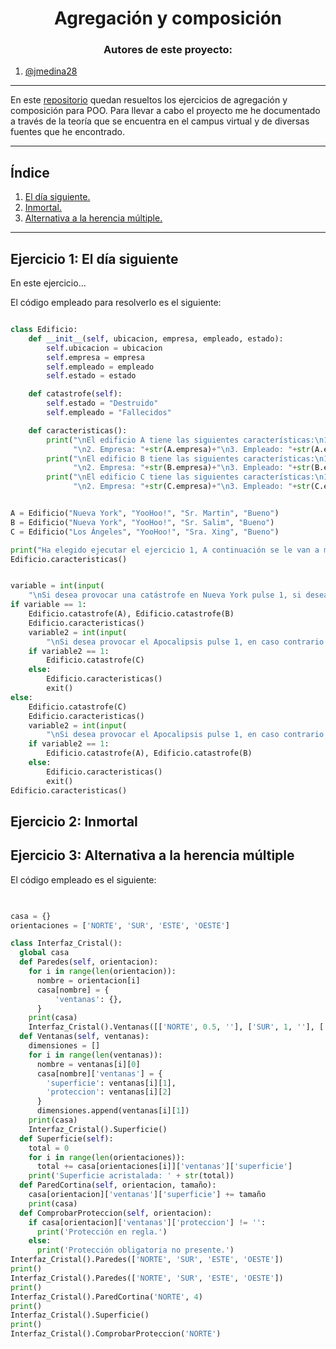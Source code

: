 <h1 align="center">Agregación y composición</h1>

<h3 align="center">Autores de este proyecto:</h3>

1. [@jmedina28](https://github.com/jmedina28)

---
En este [repositorio](https://github.com/jmedina28/AgregacionComposicionPOO) quedan resueltos los ejercicios de agregación y composición para POO. Para llevar a cabo el proyecto me he documentado a través de la teoría que se encuentra en el campus virtual y de diversas fuentes que he encontrado.
***
## Índice
1. [El día siguiente.](#id1)
3. [Inmortal.](#id2)
3. [Alternativa a la herencia múltiple.](#id3)

***

## Ejercicio 1: El día siguiente<a name="id1"></a>

En este ejercicio...

El código empleado para resolverlo es el siguiente:

```python

class Edificio:
    def __init__(self, ubicacion, empresa, empleado, estado):
        self.ubicacion = ubicacion
        self.empresa = empresa
        self.empleado = empleado
        self.estado = estado

    def catastrofe(self):
        self.estado = "Destruido"
        self.empleado = "Fallecidos"

    def caracteristicas():
        print("\nEl edificio A tiene las siguientes características:\n1. Ubicación: "+str(A.ubicacion) +
              "\n2. Empresa: "+str(A.empresa)+"\n3. Empleado: "+str(A.empleado)+"\n4. Estado: "+str(A.estado))
        print("\nEl edificio B tiene las siguientes características:\n1. Ubicación: "+str(B.ubicacion) +
              "\n2. Empresa: "+str(B.empresa)+"\n3. Empleado: "+str(B.empleado)+"\n4. Estado: "+str(B.estado))
        print("\nEl edificio C tiene las siguientes características:\n1. Ubicación: "+str(C.ubicacion) +
              "\n2. Empresa: "+str(C.empresa)+"\n3. Empleado: "+str(C.empleado)+"\n4. Estado: "+str(C.estado))


A = Edificio("Nueva York", "YooHoo!", "Sr. Martin", "Bueno")
B = Edificio("Nueva York", "YooHoo!", "Sr. Salim", "Bueno")
C = Edificio("Los Ángeles", "YooHoo!", "Sra. Xing", "Bueno")

print("Ha elegido ejecutar el ejercicio 1, A continuación se le van a mostrar los datos de 3 edificaciones.")
Edificio.caracteristicas()


variable = int(input(
    "\nSi desea provocar una catástrofe en Nueva York pulse 1, si desea provocarla en Los Ángeles pulse cualquier otra tecla: "))
if variable == 1:
    Edificio.catastrofe(A), Edificio.catastrofe(B)
    Edificio.caracteristicas()
    variable2 = int(input(
        "\nSi desea provocar el Apocalipsis pulse 1, en caso contrario pulse cualquier otro valor y se finalizará con la ejecución del programa: "))
    if variable2 == 1:
        Edificio.catastrofe(C)
    else:
        Edificio.caracteristicas()
        exit()
else:
    Edificio.catastrofe(C)
    Edificio.caracteristicas()
    variable2 = int(input(
        "\nSi desea provocar el Apocalipsis pulse 1, en caso contrario pulse cualquier otro valor y se finalizará con la ejecución del programa: "))
    if variable2 == 1:
        Edificio.catastrofe(A), Edificio.catastrofe(B)
    else:
        Edificio.caracteristicas()
        exit()
Edificio.caracteristicas()
```
## Ejercicio 2: Inmortal<a name="id2"></a>

## Ejercicio 3: Alternativa a la herencia múltiple<a name="id3"></a>

El código empleado es el siguiente:
```python

   
casa = {}
orientaciones = ['NORTE', 'SUR', 'ESTE', 'OESTE']

class Interfaz_Cristal():
  global casa
  def Paredes(self, orientacion):
    for i in range(len(orientacion)):
      nombre = orientacion[i]
      casa[nombre] = {
          'ventanas': {},
      }
    print(casa)
    Interfaz_Cristal().Ventanas([['NORTE', 0.5, ''], ['SUR', 1, ''], ['ESTE', 2, ''], ['OESTE', 1, '']])
  def Ventanas(self, ventanas):
    dimensiones = []
    for i in range(len(ventanas)):
      nombre = ventanas[i][0]
      casa[nombre]['ventanas'] = {
        'superficie': ventanas[i][1],
        'proteccion': ventanas[i][2]
      }
      dimensiones.append(ventanas[i][1])  
    print(casa)
    Interfaz_Cristal().Superficie()
  def Superficie(self):
    total = 0
    for i in range(len(orientaciones)):
      total += casa[orientaciones[i]]['ventanas']['superficie']
    print('Superficie acristalada: ' + str(total))
  def ParedCortina(self, orientacion, tamaño):
    casa[orientacion]['ventanas']['superficie'] += tamaño
    print(casa)
  def ComprobarProteccion(self, orientacion):
    if casa[orientacion]['ventanas']['proteccion'] != '':
      print('Protección en regla.')
    else:
      print('Protección obligatoria no presente.')
Interfaz_Cristal().Paredes(['NORTE', 'SUR', 'ESTE', 'OESTE'])
print()
Interfaz_Cristal().Paredes(['NORTE', 'SUR', 'ESTE', 'OESTE'])
print()
Interfaz_Cristal().ParedCortina('NORTE', 4)
print()
Interfaz_Cristal().Superficie()
print()
Interfaz_Cristal().ComprobarProteccion('NORTE')
```

